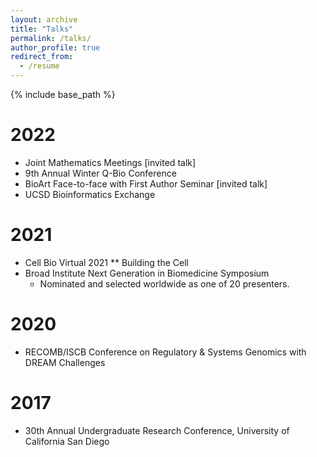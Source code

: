 ```yaml
---
layout: archive
title: "Talks"
permalink: /talks/
author_profile: true
redirect_from:
  - /resume
---
```


{% include base_path %}

2022
======
* Joint Mathematics Meetings [invited talk]
* 9th Annual Winter Q-Bio Conference
* BioArt Face-to-face with First Author Seminar [invited talk]
* UCSD Bioinformatics Exchange

2021
======
* Cell Bio Virtual 2021
    ** Building the Cell
* Broad Institute Next Generation in Biomedicine Symposium
    * Nominated and selected worldwide as one of 20 presenters.

2020
======
* RECOMB/ISCB Conference on Regulatory & Systems Genomics with DREAM Challenges

2017
======
* 30th Annual Undergraduate Research Conference, University of California San Diego
